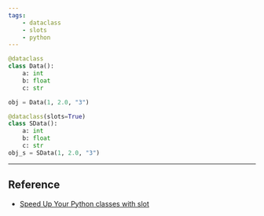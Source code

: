 ```yaml
---
tags:
    - dataclass
    - slots
    - python
---
```


```python
@dataclass
class Data():
    a: int
    b: float
    c: str

obj = Data(1, 2.0, "3")

@dataclass(slots=True)
class SData():
    a: int
    b: float
    c: str
obj_s = SData(1, 2.0, "3")
```

---

## Reference
- [Speed Up Your Python classes with slot](https://doziestar.medium.com/speed-upyour-python-classes-with-slot-454e0655a816)